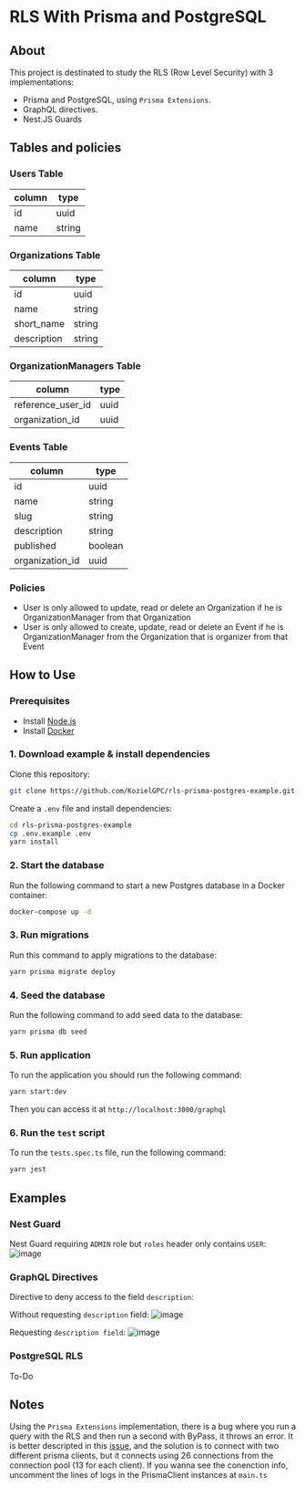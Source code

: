 # RLS With Prisma and PostgreSQL

## About

This project is destinated to study the RLS (Row Level Security) with 3 implementations:
- Prisma and PostgreSQL, using `Prisma Extensions`.
- GraphQL directives.
- Nest.JS Guards

## Tables and policies

### Users Table

| column | type   |
| ------ | ------ |
| id     | uuid   |
| name   | string |

### Organizations Table

| column      | type   |
| ----------- | ------ |
| id          | uuid   |
| name        | string |
| short_name  | string |
| description | string |

### OrganizationManagers Table

| column            | type |
| ----------------- | ---- |
| reference_user_id | uuid |
| organization_id   | uuid |

### Events Table

| column          | type    |
| --------------- | ------- |
| id              | uuid    |
| name            | string  |
| slug            | string  |
| description     | string  |
| published       | boolean |
| organization_id | uuid    |

### Policies

- User is only allowed to update, read or delete an Organization if he is OrganizationManager from that Organization
- User is only allowed to create, update, read or delete an Event if he is OrganizationManager from the Organization that is organizer from that Event

## How to Use

### Prerequisites

- Install [Node.js](https://nodejs.org/en/download/)
- Install [Docker](https://docs.docker.com/get-docker/)

### 1. Download example & install dependencies

Clone this repository:

```sh
git clone https://github.com/KozielGPC/rls-prisma-postgres-example.git
```

Create a `.env` file and install dependencies:

```sh
cd rls-prisma-postgres-example
cp .env.example .env
yarn install
```

### 2. Start the database

Run the following command to start a new Postgres database in a Docker container:

```sh
docker-compose up -d
```

### 3. Run migrations

Run this command to apply migrations to the database:

```sh
yarn prisma migrate deploy
```

### 4. Seed the database

Run the following command to add seed data to the database:

```sh
yarn prisma db seed
```

### 5. Run application

To run the application you should run the following command:

```sh
yarn start:dev
```

Then you can access it at `http://localhost:3000/graphql`

### 6. Run the `test` script

To run the `tests.spec.ts` file, run the following command:

```sh
yarn jest
```

## Examples
### Nest Guard
Nest Guard requiring `ADMIN` role but `roles` header only contains `USER`:
![image](https://github.com/KozielGPC/rls-prisma-postgres-example/assets/37910437/58bae0ab-1087-484e-8d2e-a544ced5747e)

### GraphQL Directives
Directive to deny access to the field `description`:

Without requesting `description` field:
![image](https://github.com/KozielGPC/rls-prisma-postgres-example/assets/37910437/1e65092b-85ef-44cb-a978-bc6c66485726)

Requesting `description field`:
![image](https://github.com/KozielGPC/rls-prisma-postgres-example/assets/37910437/82ee248d-8643-4b29-8b74-a55a0581b9b2)

### PostgreSQL RLS
To-Do

## Notes
Using the `Prisma Extensions` implementation, there is a bug where you run a query with the RLS and then run a second with ByPass, it throws an error. It is better descripted in this [issue](https://github.com/prisma/prisma/issues/20407), and the solution is to connect with two different prisma clients, but it connects using 26 connections from the connection pool (13 for each client). If you wanna see the conenction info, uncomment the lines of logs in the PrismaClient instances at `main.ts`

